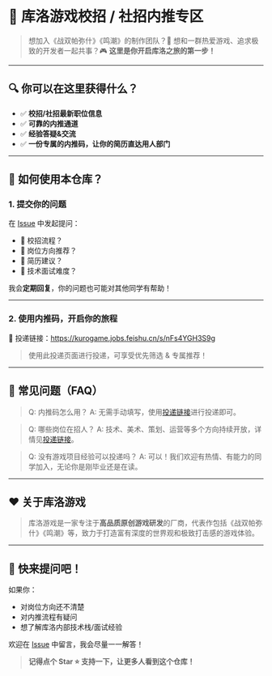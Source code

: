 # 🎯 库洛游戏校招 / 社招内推专区

> 想加入《战双帕弥什》《鸣潮》的制作团队？📱
>  想和一群热爱游戏、追求极致的开发者一起共事？🎮
>  **这里是你开启库洛之旅的第一步！**

------

## 🔍 你可以在这里获得什么？

- ✅ **校招/社招最新职位信息**
- ✅ **可靠的内推通道**
- ✅ **经验答疑&交流**
- ✅ **一份专属的内推码，让你的简历直达用人部门**

------

## 📝 如何使用本仓库？

### 1. 提交你的问题

在 [Issue](https://github.com/georgehuan1994/Kuro-Games-Campus-Social-Recruitment-Internal-Referral/issues) 中发起提问：
 
 - 📌 校招流程？
 - 📌 岗位方向推荐？
 - 📌 简历建议？
 - 📌 技术面试难度？

 我会**定期回复**，你的问题也可能对其他同学有帮助！

------

### 2. 使用内推码，开启你的旅程

 📩 投递链接：https://kurogame.jobs.feishu.cn/s/nFs4YGH3S9g

> 使用此投递页面进行投递，可享受优先筛选 & 专属推荐！

------

## 💬 常见问题（FAQ）

> Q: 内推码怎么用？
> A: 无需手动填写，使用[投递链接](https://kurogame.jobs.feishu.cn/s/nFs4YGH3S9g)进行投递即可。

> Q: 哪些岗位在招人？
> A: 技术、美术、策划、运营等多个方向持续开放，详情见[投递链接](https://kurogame.jobs.feishu.cn/s/nFs4YGH3S9g)。

> Q: 没有游戏项目经验可以投递吗？
> A: 可以！我们欢迎有热情、有能力的同学加入，无论你是刚毕业还是在读。

------

## ❤️ 关于库洛游戏

> 库洛游戏是一家专注于**高品质原创游戏研发**的厂商，代表作包括《战双帕弥什》《鸣潮》等，致力于打造富有深度的世界观和极致打击感的游戏体验。

------

## 📣 快来提问吧！

如果你：

- 对岗位方向还不清楚
- 对内推流程有疑问
- 想了解库洛内部技术栈/面试经验

欢迎在 [Issue](https://github.com/georgehuan1994/Kuro-Games-Campus-Social-Recruitment-Internal-Referral/issues) 中留言，我会尽量一一解答！

> **记得点个 Star ⭐️ 支持一下，让更多人看到这个仓库！**
